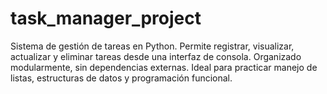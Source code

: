 # task_manager_project
Sistema de gestión de tareas en Python. Permite registrar, visualizar, actualizar y eliminar tareas desde una interfaz de consola. Organizado modularmente, sin dependencias externas. Ideal para practicar manejo de listas, estructuras de datos y programación funcional.
